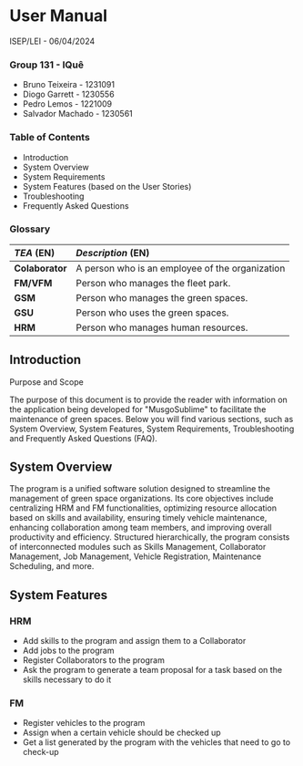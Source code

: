 
# User Manual

ISEP/LEI - 06/04/2024


### Group 131 - IQuê

- Bruno Teixeira - 1231091
- Diogo Garrett - 1230556
- Pedro Lemos - 1221009
- Salvador Machado - 1230561


### Table of Contents

- Introduction
- System Overview
- System Requirements
- System Features (based on the User Stories)
- Troubleshooting
- Frequently Asked Questions

### Glossary

| **_TEA_** (EN)  | **_Description_** (EN)              
|:----------------|:------------------------------------------------|
| **Colaborator** | A person who is an employee of the organization |
| **FM/VFM**      | Person who manages the fleet park.              |
| **GSM**         | Person who manages the green spaces.            |
| **GSU**         | Person who uses the green spaces.               |
| **HRM**         | Person who manages human resources.             |


## Introduction

Purpose and Scope

The purpose of this document is to provide the reader with information
on the application being developed for "MusgoSublime" to facilitate the 
maintenance of green spaces. Below you will find various sections, such as 
System Overview, System Features, System Requirements, Troubleshooting and 
Frequently Asked Questions (FAQ).

## System Overview

The  program is a unified software solution designed
to streamline the management of green space organizations.
Its core objectives include centralizing HRM and FM functionalities, optimizing resource
allocation based on skills and availability, ensuring timely vehicle maintenance, enhancing
collaboration among team members, and improving overall productivity and efficiency. Structured
hierarchically, the program consists of interconnected modules such as Skills Management,
Collaborator Management, Job Management, Vehicle Registration, Maintenance Scheduling, and more.

[//]: # (## System Requirements)

[//]: # ()
[//]: # (Any relevant information for the application to be operated must be included in this section both)

[//]: # (referring to software and hardware compatibility. For example, required plugins &#40;if any&#41;,)

[//]: # (Compatible Operating System&#40;s&#41;, required versions and service packs, Disk space, RAM, required)

[//]: # (processor speed &#40;if relevant&#41;, Software installation procedure&#40;s&#41;, any other technical)

[//]: # (specification relevant for the software application to operate.)

## System Features

### HRM
- Add skills to the program and assign them to a Collaborator
- Add jobs to the program
- Register Collaborators to the program
- Ask the program to generate a team proposal for a task based on the skills necessary to do it

### FM
- Register vehicles to the program
- Assign when a certain vehicle should be checked up
- Get a list generated by the program with the vehicles that need to go to check-up


[//]: # (## Troubleshooting)

[//]: # ()
[//]: # (This section should include a list of at least 10 possible &#40;error&#41; situations that might occur when)

[//]: # (handling the application to help the user identify and solve those problems. It must also include)

[//]: # (the contacts of a possible “Helpdesk or Support Centre”&#41;)

[//]: # (Each troubleshooting statement &#40;referred as “ISSUE”&#41; must include:)

[//]: # (- Symptom – an item that suggest an incorrect functioning)

[//]: # (- Sequence of instructions to narrow down the identified problem)

[//]: # (- Solution – suggestions to address the identified problem)

[//]: # (- Additional resource&#40;s&#41; – reference to possible support channels)


[//]: # (## FAQ)

[//]: # ()
[//]: # (This section includes a list of questions the users may ask about the application, and the)

[//]: # (respective answers. Questions and Answers must be numbered, and short, referring to precise)

[//]: # (features of the application. It is advisable to include 1 question for each feature, using the)

[//]: # (following format:)

[//]: # ()
[//]: # (#### Q # bla bla bla)

[//]: # (A # bla bla bla)

